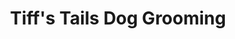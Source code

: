 ---
title: "Tiff's Tails Dog Grooming"
url: /caernarfon/tiffs-tails-dog-grooming/
shop: pet grooming
---